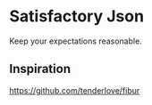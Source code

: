Satisfactory Json
=================

Keep your expectations reasonable.

Inspiration
-----------

https://github.com/tenderlove/fibur

